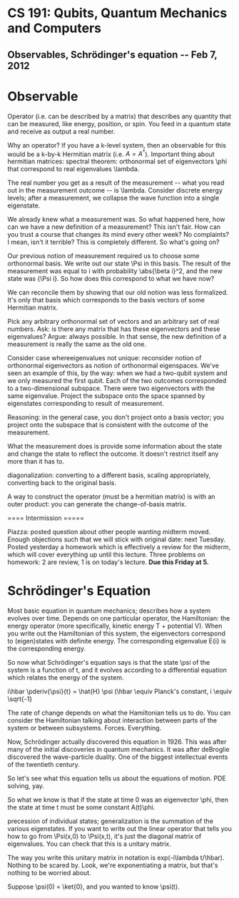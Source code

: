 CS 191: Qubits, Quantum Mechanics and Computers
===============================================
Observables, Schrödinger's equation -- Feb 7, 2012
---------------------------------------------------

Observable
==========

Operator (i.e. can be described by a matrix) that describes any quantity
that can be measured, like energy, position, or spin. You feed in a quantum
state and receive as output a real number.

Why an operator? If you have a k-level system, then an observable for this
would be a k-by-k Hermitian matrix (i.e. $A = A^\dag$). Important thing
about hermitian matrices: spectral theorem: orthonormal set of eigenvectors
\phi that correspond to real eigenvalues \lambda.

The real number you get as a result of the measurement -- what you read out
in the measurement outcome -- is \lambda. Consider discrete energy levels;
after a measurement, we collapse the wave function into a single
eigenstate.

We already knew what a measurement was. So what happened here, how can we
have a new definition of a measurement? This isn't fair. How can you trust
a course that changes its mind every other week? No complaints? I mean,
isn't it terrible? This is completely different. So what's going on?

Our previous notion of measurement required us to choose some orthonormal
basis. We write out our state \Psi in this basis. The result of the
measurement was equal to i with probability \abs{\beta i}^2, and the new
state was {\Psi i}. So how does this correspond to what we have now?

We can reconcile them by showing that our old notion was less
formalized. It's only that basis which corresponds to the basis vectors of
some Hermitian matrix.

Pick any arbitrary orthonormal set of vectors and an arbitrary set of real
numbers. Ask: is there any matrix that has these eigenvectors and these
eigenvalues? Argue: always possible. In that sense, the new definition of a
measurement is really the same as the old one.

Consider case whereeigenvalues not unique: reconsider notion of orthonormal
eigenvectors as notion of orthonormal eigenspaces. We've seen an example of
this, by the way: when we had a two-qubit system and we only measured the
first qubit. Each of the two outcomes corresponded to a two-dimensional
subspace. There were two eigenvectors with the same eigenvalue. Project the
subspace onto the space spanned by eigenstates corresponding to result of
measurement.

Reasoning: in the general case, you don't project onto a basis vector; you
project onto the subspace that is consistent with the outcome of the
measurement.

What the measurement does is provide some information about the state and
change the state to reflect the outcome. It doesn't restrict itself any
more than it has to.

diagonalization: converting to a different basis, scaling appropriately,
converting back to the original basis.

A way to construct the operator (must be a hermitian matrix) is with an
outer product: you can generate the change-of-basis matrix.

==== Intermission =====

Piazza: posted question about other people wanting midterm moved. Enough
objections such that we will stick with original date: next Tuesday. Posted
yesterday a homework which is effectively a review for the midterm, which
will cover everything up until this lecture. Three problems on homework: 2
are review, 1 is on today's lecture. **Due this Friday at 5.**

Schrödinger's Equation
======================

Most basic equation in quantum mechanics; describes how a system evolves
over time. Depends on one particular operator, the Hamiltonian: the energy
operator (more specifically, kinetic energy T + potential V). When you
write out the Hamiltonian of this system, the eigenvectors correspond to
(eigen)states with definite energy. The corresponding eigenvalue E{i} is
the corresponding energy.

So now what Schrödinger's equation says is that the state \psi of the
system is a function of t, and it evolves according to a differential
equation which relates the energy of the system.

i\hbar \pderiv{\psi}{t} = \hat{H} \psi
(\hbar \equiv Planck's constant, i \equiv \sqrt{-1}

The rate of change depends on what the Hamiltonian tells us to do. You can
consider the Hamiltonian talking about interaction between parts of the
system or between subsystems. Forces. Everything.

Now, Schrödinger actually discovered this equation in 1926. This was after
many of the initial discoveries in quantum mechanics. It was after
deBroglie discovered the wave-particle duality. One of the biggest
intellectual events of the twentieth century.

So let's see what this equation tells us about the equations of motion. PDE
solving, yay.

So what we know is that if the state at time 0 was an eigenvector \phi,
then the state at time t must be some constant A(t)\phi.

precession of individual states; generalization is the summation of the
various eigenstates. If you want to write out the linear operator that
tells you how to go from \Psi(x,0) to \Psi(x,t), it's just the diagonal
matrix of eigenvalues. You can check that this is a unitary matrix.

The way you write this unitary matrix in notation is exp(-i\lambda
t/\hbar). Nothing to be scared by. Look, we're exponentiating a matrix, but
that's nothing to be worried about.

Suppose \psi(0) = \ket{0}, and you wanted to know \psi(t).
